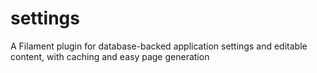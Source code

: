 # settings
A Filament plugin for database-backed application settings and editable content, with caching and easy page generation
